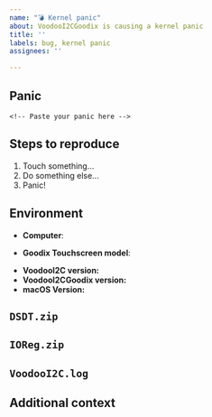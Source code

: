 ```yaml
---
name: "💣 Kernel panic"
about: VoodooI2CGoodix is causing a kernel panic
title: ''
labels: bug, kernel panic
assignees: ''

---
```


## Panic
<!--
	1. Ensure you have the keepsyms=1 boot argument in your Clover config.plist
	2. After restart, the system will present you with a dialog asking you to report the issue
	3. Click "Report" and copy the full text of the kernel panic and paste it below
-->

```
<!-- Paste your panic here -->
```


## Steps to reproduce

1. Touch something...
2. Do something else...
3. Panic!


## Environment
 - **Computer**: <!-- Chuwi Minibook 8 -->
 * **Goodix Touchscreen model**: <!-- GT911 -->
 - **VoodooI2C version:** <!-- 2.2 -->
 - **VoodooI2CGoodix version:** <!-- 0.1.0 -->
 - **macOS Version:** <!-- 10.5.2 19C57 -->


## `DSDT.zip`
<!--
	1. Mount your EFI partition with these instructions https://www.modmy.com/how-mount-your-efi-partition-macos
	2. Find your DSDT.aml at /Volumes/EFI/EFI/CLOVER/ACPI/patched/DSDT.aml
	3. Attach a .zip file containing your DSDT.aml
-->


## `IOReg.zip`
<!--
	1. Dump your IORegistry with these instructions: https://www.tonymacx86.com/threads/guide-how-to-make-a-copy-of-ioreg.58368/
	2. Attach a .zip file containing your IOReg
-->


## `VoodooI2C.log`
<!--
  1. Run the following command in Terminal to dump logs from the last 10 minutes:
	sudo log show --predicate "processID == 0" --last 10m --debug --info | grep VoodooI2C > ~/Desktop/VoodooI2C.log
  2. Attach the log file
-->


## Additional context
<!-- Provide any additional information that might help us debug the issue -->

